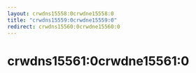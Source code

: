 ```yaml
---
layout: crwdns15558:0crwdne15558:0
title: "crwdns15559:0crwdne15559:0"
redirect: crwdns15560:0crwdne15560:0
---
```



<h1>crwdns15561:0crwdne15561:0</h1>
